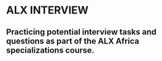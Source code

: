 # ALX INTERVIEW
## Practicing potential interview tasks and questions as part of the ALX Africa specializations course.
